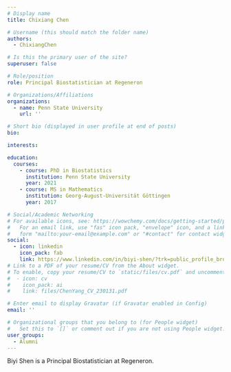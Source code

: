 ```yaml
---
# Display name
title: Chixiang Chen

# Username (this should match the folder name)
authors:
  - ChixiangChen

# Is this the primary user of the site?
superuser: false

# Role/position
role: Principal Biostatistician at Regeneron

# Organizations/Affiliations
organizations:
  - name: Penn State University
    url: ''

# Short bio (displayed in user profile at end of posts)
bio: 

interests:

education:
  courses:
    - course: PhD in Biostatistics
      institution: Penn State University
      year: 2021
    - course: MS in Mathematics
      institution: Georg-August-Universität Göttingen
      year: 2017

# Social/Academic Networking
# For available icons, see: https://wowchemy.com/docs/getting-started/page-builder/#icons
#   For an email link, use "fas" icon pack, "envelope" icon, and a link in the
#   form "mailto:your-email@example.com" or "#contact" for contact widget.
social:
  - icon: linkedin
    icon_pack: fab
    link: https://www.linkedin.com/in/biyi-shen/?trk=public_profile_browsemap
# Link to a PDF of your resume/CV from the About widget.
# To enable, copy your resume/CV to `static/files/cv.pdf` and uncomment the lines below.
#  - icon: cv
#    icon_pack: ai
#    link: files/ChenYang_CV_230131.pdf

# Enter email to display Gravatar (if Gravatar enabled in Config)
email: ''

# Organizational groups that you belong to (for People widget)
#   Set this to `[]` or comment out if you are not using People widget.
user_groups:
  - Alumni
---
```


Biyi Shen is a Principal Biostatistician at Regeneron.